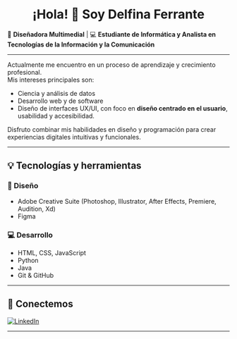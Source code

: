 <h1 align="center">¡Hola! 👋 Soy Delfina Ferrante</h1>

🎨 **Diseñadora Multimedial** | 💻 **Estudiante de Informática y Analista en Tecnologías de la Información y la Comunicación**  

---

Actualmente me encuentro en un proceso de aprendizaje y crecimiento profesional.  
Mis intereses principales son:
- Ciencia y análisis de datos  
- Desarrollo web y de software  
- Diseño de interfaces UX/UI, con foco en **diseño centrado en el usuario**, usabilidad y accesibilidad.

Disfruto combinar mis habilidades en diseño y programación para crear experiencias digitales intuitivas y funcionales.

---

## 💡 Tecnologías y herramientas

### 🎨 Diseño
- Adobe Creative Suite (Photoshop, Illustrator, After Effects, Premiere, Audition, Xd)
- Figma

### 💻 Desarrollo
- HTML, CSS, JavaScript
- Python
- Java
- Git & GitHub

---

## 🔗 Conectemos

[![LinkedIn](https://img.shields.io/badge/LinkedIn-blue?style=for-the-badge&logo=linkedin)](https://www.linkedin.com/in/delfinaferranteg/)

---

